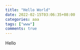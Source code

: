 ```yaml
---
title: "Hello World"
date: 2022-02-15T03:06:35+08:00
categories: aaa
tags: ["www"]
comments: true
---
```


Hello 